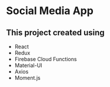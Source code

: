 # Social Media App 

## This project created using
 * React
 * Redux
 * Firebase Cloud Functions
 * Material-UI
 * Axios
 * Moment.js

